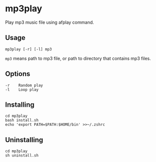 # mp3play
Play mp3 music file using afplay command.


## Usage
```
mp3play [-r] [-l] mp3
```

`mp3` means path to mp3 file, or path to directory that contains mp3 files.


## Options
```
-r    Random play
-l    Loop play
```


## Installing
```
cd mp3play
bash install.sh
echo 'export PATH=$PATH:$HOME/bin' >>~/.zshrc
```

## Uninstalling
```
cd mp3play
sh uninstall.sh
```
